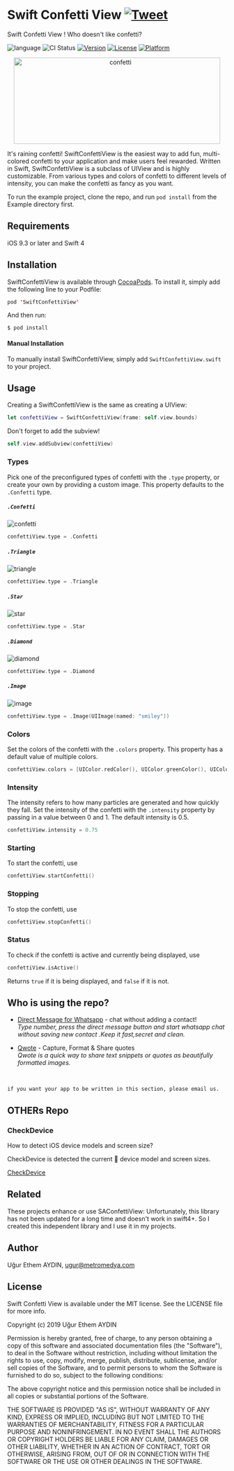 # Swift Confetti View      [![Tweet](https://img.shields.io/twitter/url/http/shields.io.svg?style=social)](https://twitter.com/intent/tweet?text=Who%20doesn%27t%20like%20confetti!%20🎉%20%20:&url=https://github.com/ugurethemaydin/SwiftConfettiView&hashtags=cocoapods,repo,swiftconfettiview,developers,swift,ios,confetti,github)

Swift Confetti View ! Who doesn't like confetti?

![language](https://img.shields.io/badge/Language-%20Swift%20-orange.svg)
![CI Status](https://img.shields.io/badge/build-passing-brightgreen.svg)
[![Version](https://img.shields.io/cocoapods/v/SwiftConfettiView.svg?style=flat)](https://cocoapods.org/pods/SwiftConfettiView)
[![License](https://img.shields.io/cocoapods/l/SwiftConfettiView.svg?style=flat)](https://cocoapods.org/pods/SwiftConfettiView)
[![Platform](https://img.shields.io/cocoapods/p/SwiftConfettiView.svg?style=flat)](https://cocoapods.org/pods/SwiftConfettiView)


<p align="center">
<img src="https://user-images.githubusercontent.com/3869305/56049372-fc693c00-5d51-11e9-81af-83ecd183b1ec.gif" alt="confetti" width="473.6" height="198">
</p>

It's raining confetti! SwiftConfettiView is the easiest way to add fun, multi-colored confetti to your application and make users feel rewarded. Written in Swift, SwiftConfettiView is a subclass of UIView and is highly customizable. From various types and colors of confetti to different levels of intensity, you can make the confetti as fancy as you want.


To run the example project, clone the repo, and run `pod install` from the Example directory first.

## Requirements

iOS 9.3 or later and Swift 4 

## Installation

SwiftConfettiView is available through [CocoaPods](https://cocoapods.org). To install
it, simply add the following line to your Podfile:


```swift
pod 'SwiftConfettiView'
```

And then run:

`$ pod install`

#### Manual Installation
To manually install SwiftConfettiView, simply add `SwiftConfettiView.swift` to your project.

## Usage

Creating a SwiftConfettiView is the same as creating a UIView:

```swift
let confettiView = SwiftConfettiView(frame: self.view.bounds)
```

Don't forget to add the subview!

```swift
self.view.addSubview(confettiView)
```

### Types

Pick one of the preconfigured types of confetti with the `.type` property, or create your own by providing a custom image. This property defaults to the `.Confetti` type.

##### `.Confetti`

![confetti](https://cloud.githubusercontent.com/assets/11940172/11819440/c9db329e-a39a-11e5-9284-b0171bee0f24.gif)

```swift
confettiView.type = .Confetti
```

##### `.Triangle`

![triangle](https://cloud.githubusercontent.com/assets/11940172/11819211/9b8b758a-a399-11e5-8ed3-2eb92f633628.gif)

```swift
confettiView.type = .Triangle
```

##### `.Star`

![star](https://cloud.githubusercontent.com/assets/11940172/11819401/90a2188a-a39a-11e5-8a03-ddca3fb52e72.gif)

```swift
confettiView.type = .Star
```

##### `.Diamond`

![diamond](https://cloud.githubusercontent.com/assets/11940172/11819275/f1c83c08-a399-11e5-8d40-85e9a1879526.gif)

```swift
confettiView.type = .Diamond
```

##### `.Image`

![image](https://cloud.githubusercontent.com/assets/11940172/11819363/5f4f0dba-a39a-11e5-826b-d198113f50dd.gif)

```swift
confettiView.type = .Image(UIImage(named: "smiley"))
```

### Colors

Set the colors of the confetti with the `.colors` property. This property has a default value of multiple colors. 

``` swift
confettiView.colors = [UIColor.redColor(), UIColor.greenColor(), UIColor.blueColor()]
```

### Intensity

The intensity refers to how many particles are generated and how quickly they fall. Set the intensity of the confetti with the `.intensity` property by passing in a value between 0 and 1. The default intensity is 0.5.

``` swift
confettiView.intensity = 0.75
```

### Starting

To start the confetti, use

``` swift
confettiView.startConfetti()
```

### Stopping

To stop the confetti, use

``` swift
confettiView.stopConfetti()
```

### Status

To check if the confetti is active and currently being displayed, use

``` swift
confettiView.isActive()
```

Returns `true` if it is being displayed, and `false` if it is not.




## Who is using the repo?

 * [Direct Message for Whatsapp](http://directmessage.xyz) - chat without adding a contact! <br>
 *Type number, press the direct message button and start whatsapp chat without saving new contact .Keep it fast,secret and clean.*
 
 
 * [Qwote](https://apps.apple.com/app/id1514390362) - Capture, Format & Share quotes <br>
 *Qwote is a quick way to share text snippets or quotes as beautifully formatted images.*
 
 </br>


```if you want your app to be written in this section, please email us. ```

## OTHERs Repo

### CheckDevice
How to detect iOS device models and screen size?

CheckDevice is detected the current  device model and screen sizes.

[CheckDevice](https://github.com/ugurethemaydin/checkDevice)

## Related

These projects enhance or use SAConfettiView:
Unfortunately, this library has not been updated for a long time and doesn't work in swift4+. So I created this independent library and I use it in my projects.

## Author

Uğur Ethem AYDIN, ugur@metromedya.com

## License

Swift Confetti View is available under the MIT license. See the LICENSE file for more info.

Copyright (c) 2019 Uğur Ethem AYDIN

Permission is hereby granted, free of charge, to any person obtaining a copy
of this software and associated documentation files (the "Software"), to deal
in the Software without restriction, including without limitation the rights
to use, copy, modify, merge, publish, distribute, sublicense, and/or sell
copies of the Software, and to permit persons to whom the Software is
furnished to do so, subject to the following conditions:

The above copyright notice and this permission notice shall be included in all
copies or substantial portions of the Software.

THE SOFTWARE IS PROVIDED "AS IS", WITHOUT WARRANTY OF ANY KIND, EXPRESS OR
IMPLIED, INCLUDING BUT NOT LIMITED TO THE WARRANTIES OF MERCHANTABILITY,
FITNESS FOR A PARTICULAR PURPOSE AND NONINFRINGEMENT. IN NO EVENT SHALL THE
AUTHORS OR COPYRIGHT HOLDERS BE LIABLE FOR ANY CLAIM, DAMAGES OR OTHER
LIABILITY, WHETHER IN AN ACTION OF CONTRACT, TORT OR OTHERWISE, ARISING FROM,
OUT OF OR IN CONNECTION WITH THE SOFTWARE OR THE USE OR OTHER DEALINGS IN THE
SOFTWARE.

